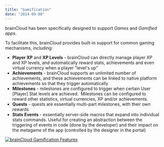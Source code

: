 ```yaml
---
title: "Gamification"
date: "2014-09-08"
---
```


brainCloud has been specifically designed to support _Games_ and _Gamified apps_.

To facilitate this, brainCloud provides built-in support for common gaming mechanisms, including:

- **Player XP** and **XP Levels** - brainCloud can directly manage player XP and XP levels, and automatically reward stats, achievements and even virtual currency when a player "level's up"
- **Achievements** \- brainCloud supports an unlimited number of achievements, and these achievements can be linked to native platform achievements so that they trigger automatically
- **Milestones** - milestones are configured to trigger when certain User [Player] Stat levels are achieved.  Milestones can be configured to reward other statistics, virtual currencies, XP and/or achievements.
- **Quests** - quests are essentially multi-part milestones, with their own rewards
- **Stats Events** - essentially server-side macros that expand into individual stats commands. Useful for creating an abstraction between the triggering of events in code (done by the developer) and their impact on the metagame of the app (controlled by the designer in the portal)

[![brainCloud Gamification Features](images/brainCloud_dashboard_achiev.jpg)](images/brainCloud_dashboard_achiev.jpg)
